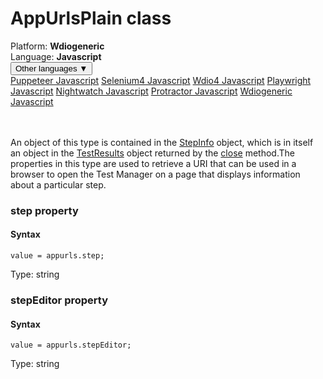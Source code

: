 # AppUrlsPlain class
<div class='platform-bar-container-div'><div class='platform-bar-div'>Platform:  <b> Wdiogeneric</b>
</div><div class='platform-bar-div'>Language: <b>Javascript</b></div><div class='dropdown-button-container-div'><button class='sdk-language-dropdown-button'>Other languages ▼</button><div class='dropdown-content'>
<a href='../../puppeteer/javascript/appurlsplain'>Puppeteer Javascript</a>
<a href='../../selenium4/javascript/appurlsplain'>Selenium4 Javascript</a>
<a href='../../wdio4/javascript/appurlsplain'>Wdio4 Javascript</a>
<a href='../../playwright/javascript/appurlsplain'>Playwright Javascript</a>
<a href='../../nightwatch/javascript/appurlsplain'>Nightwatch Javascript</a>
<a href='../../protractor/javascript/appurlsplain'>Protractor Javascript</a>
<a href='../../wdiogeneric/javascript/appurlsplain'>Wdiogeneric Javascript</a>
</div></div><br /><br /></div>




An object of this type is contained in the [StepInfo](./stepinfo) object, which is in itself an object in the [TestResults](./testresults) object returned by the [close](#close-method) method.The properties in this type are used to retrieve a URI that can be used in a browser to open the Test Manager on a page that displays information about a particular step.


### step property
#### Syntax


    value = appurls.step;
    

Type: string

### stepEditor property
#### Syntax


    value = appurls.stepEditor;
    

Type: string
